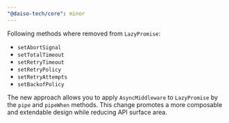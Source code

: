 ```yaml
---
"@daiso-tech/core": minor
---
```

Following methods where removed from `LazyPromise`:
  - `setAbortSignal`
  - `setTotalTimeout`
  - `setRetryTimeout`
  - `setRetryPolicy`
  - `setRetryAttempts`
  - `setBackofPolicy`

The new approach allows you to apply `AsyncMiddleware` to `LazyPromise` by the `pipe` and `pipeWhen` methods. This change promotes a more composable and extendable design while reducing API surface area.